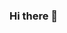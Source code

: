 ### Hi there 👋

<!--
**dlwnghks6821/dlwnghks6821** is a ✨ _special_ ✨ repository because its `README.md` (this file) appears on your GitHub profile.\
Java , Javascript 에 관심이 많은사람입니다.
취미로 웹사이트 클론하면서 공부하고있어요 


Here are some ideas to get you started:

- 🔭 I’m currently working on ...
- 🌱 I’m currently learning ...
- 👯 I’m looking to collaborate on ...
- 🤔 I’m looking for help with ...
- 💬 Ask me about ...
- 📫 How to reach me: ...
- 😄 Pronouns: ...
- ⚡ Fun fact: ...
-->

